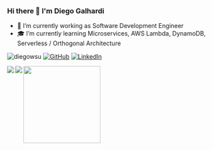 ### Hi there 👋 I'm Diego Galhardi

- 🔭 I’m currently working as Software Development Engineer
- :mortar_board:  I’m currently learning Microservices, AWS Lambda, DynamoDB, Serverless / Orthogonal Architecture


<p align="left">
	<img src="https://komarev.com/ghpvc/?username=diegowsu&label=Profile%20views&color=0e75b6&style=flat" alt="diegowsu" /> 
	<a href="https://github.com/diegowsu"><img src="https://img.shields.io/github/followers/diegowsu.svg?label=GitHub&style=flat-square&logo=github" alt="GitHub"></a>
	<a href="https://www.linkedin.com/in/dgalhardi"><img src="https://img.shields.io/badge/LinkedIn--_.svg?style=flat-square&logo=linkedin" alt="LinkedIn"></a>
</p>


<div>
<a href="https://github-readme-stats.vercel.app/api?username=diegowsu&theme=slateorange&show_icons=true">
  <img  align="left" src="https://github-readme-stats.vercel.app/api?username=diegowsu&theme=slateorange&show_icons=true" />
</a>	
<a href="https://readme-stats-cfgj2cxdy.vercel.app/api/top-langs/?username=diegowsu&hide=php&theme=tokyonight">
  <img align="left" src="https://readme-stats-cfgj2cxdy.vercel.app/api/top-langs/?username=diegowsu&hide=php&theme=tokyonight" />
</a>
	<a>
   <img align="left" height="180em" src="https://github-readme-streak-stats.herokuapp.com/?user=diegowsu&hide_border=true" />
</a>

	
</div>

  



<!--
<p><img align="left" src="https://github-readme-stats.vercel.app/api/top-langs?username=diegowsu&show_icons=true&locale=en&layout=compact" alt="diegowsu" /></p>
-->

<!--
**diegowsu/diegowsu** is a ✨ _special_ ✨ repository because its `README.md` (this file) appears on your GitHub profile.

Here are some ideas to get you started:

- 🔭 I’m currently working on ...
- 🌱 I’m currently learning ...
- 👯 I’m looking to collaborate on ...
- 🤔 I’m looking for help with ...
- 💬 Ask me about ...
- 📫 How to reach me: ...
- 😄 Pronouns: ...
- ⚡ Fun fact: ...
-->
